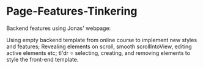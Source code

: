 # Page-Features-Tinkering
Backend features using Jonas' webpage:

Using empty backend template from online course to implement new styles and features;
Revealing elements on scroll, smooth scrollIntoView, editing active elements etc;
tl'dr = selecting, creating, and removing elements to style the front-end template.
